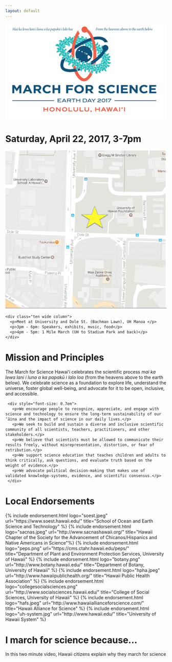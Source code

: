 ```yaml
---
layout: default
---
```


<div style="background-color: white">
  <div style="padding-bottom: 20px;" class="ui container">
    <img class="ui fluid image" src="images/HomePageBanner.png">
  </div>
</div>

<div class="ui blue-panel grid">
  <div class="centered row">
    <h1 class="ui title-font">Saturday, April 22, 2017, 3-7pm </h1>
  </div>
  <div class="ui stackable grid container">
    <div class="six wide centered column">
      <img class="ui rounded image" src="images/Campus.png">
    </div>
    
    <div class="ten wide column">
      <p>Meet at University and Dole St. (Bachman Lawn), UH Manoa </p>
      <p>3pm - 6pm: Speakers, exhibits, music, food</p>
      <p>4pm - 5pm: 1 Mile March (UH to Stadium Park and back)</p>  
    </div>
  </div>
</div>
  
<div class="ui white-panel grid">
 <div class="centered row">
   <h1 class="ui title-font">Mission and Principles</h1>
 </div>
 <div class="ui  grid container">
   <div class="row">
     <p>The March for Science Hawaiʻi celebrates the scientific process <em>mai ka lewa lani i luna a ka papakū i lalo loa</em> (from the heavens above to the earth below). We celebrate science as a foundation to explore life, understand the universe, foster global well-being, and advocate for it to be open, inclusive, and accessible.</p> 
     
     <div style="font-size: 0.7em">
       <p>We encourage people to recognize, appreciate, and engage with science and technology to ensure the long-term sustainability of our ‘āina and the impact of science in our daily lives.</p>
       <p>We seek to build and sustain a diverse and inclusive scientific community of all scientists, teachers, practitioners, and other stakeholders.</p>
       <p>We believe that scientists must be allowed to communicate their results freely, without misrepresentation, distortion, or fear of retribution.</p>
       <p>We support science education that teaches children and adults to think critically, ask questions, and evaluate truth based on the weight of evidence.</p>
       <p>We advocate political decision-making that makes use of validated knowledge-systems, evidence, and scientific consensus.</p> 
     </div>
   </div>
 </div>
</div>

<div class="ui blue-panel grid">
 <div class="centered row">
   <h1 class="ui title-font">Local Endorsements</h1>
 </div>
 <div class="ui centered padded grid">
    {% include endorsement.html logo="soest.jpeg" url="https://www.soest.hawaii.edu/"  title="School of Ocean and Earth Science and Technology" %} 
    {% include endorsement.html logo="sacnas.jpeg" url="http://www.sacnashawaii.org/" title="Hawaii Chapter of the Society for the Advancement of Chicanos/Hispanics and Native Americans in Science"%} 
    {% include endorsement.html logo="peps.png" url="https://cms.ctahr.hawaii.edu/peps/" title="Department of Plant and Environment Protection Services, University of Hawaii" %} 
    {% include endorsement.html logo="botany.png" url="http://www.botany.hawaii.edu/" title="Department of Botany, University of Hawaii" %} 
    {% include endorsement.html logo="hpha.jpeg" url="http://www.hawaiipublichealth.org/" title="Hawaii Public Health Association" %} 
    {% include endorsement.html logo="collegesocialsciences.png" url="http://www.socialsciences.hawaii.edu/" title="College of Social Sciences, University of Hawaii" %} 
    {% include endorsement.html logo="hafs.jpeg" url="http://www.hawaiiallianceforscience.com/" title="Hawaii Alliance for Science" %} 
    {% include endorsement.html logo="uh-system.jpg" url="http://www.hawaii.edu/" title="University of Hawaii System" %} 
    
  </div>
</div>

<div class="ui white-panel grid">
 <div class="centered row">
   <h1 class="ui title-font">I march for science because...</h1>
 </div>
 
 <div style="padding-bottom: 20px;" class="ui text centered container">
   <div class="ui embed" data-source="youtube" data-id="COZvuoHVkBs"></div>
   <script>$('.ui.embed').embed();</script>
   <p>In this two minute video, Hawaii citizens explain why they march for science</p>
 </div>
</div>



 
  



